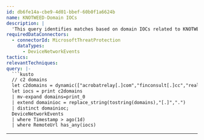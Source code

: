 ```yaml
---
id: db6fe14a-cbe9-4d01-bbef-60b0f1a6624b
name: KNOTWEED-Domain IOCs
description: |
  'This query identifies matches based on domain IOCs related to KNOTWEED against Microsoft Defender for Endpoint device network connections'
requiredDataConnectors:
  - connectorId: MicrosoftThreatProtection
    dataTypes:
      - DeviceNetworkEvents
tactics:
relevantTechniques:
query: |-
  ```kusto
  // c2 domains
  let c2domains = dynamic(["acrobatrelay[.]com","finconsult[.]cc","realmetaldns[.]com"]);
  let iocs = print c2domains
  | mv-expand domains=print_0
  | extend domainioc = replace_string(tostring(domains),"[.]",".")
  | distinct domainioc;
  DeviceNetworkEvents
  | where Timestamp > ago(1d)
  | where RemoteUrl has_any(iocs)
  ```
---
```


